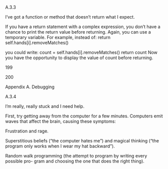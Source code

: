 A.3.3

I’ve got a function or method that doesn’t return what I expect.

If you have a return statement with a complex expression, you don’t have a chance to print the return value before returning. Again, you can use a temporary variable. For example, instead of: return self.hands[i].removeMatches()

you could write: count = self.hands[i].removeMatches() return count Now you have the opportunity to display the value of count before returning.

199

200

Appendix A. Debugging

A.3.4

I’m really, really stuck and I need help.

First, try getting away from the computer for a few minutes. Computers emit waves that affect the brain, causing these symptoms:

Frustration and rage.

Superstitious beliefs (“the computer hates me”) and magical thinking (“the program only works when I wear my hat backward”).

Random walk programming (the attempt to program by writing every possible pro- gram and choosing the one that does the right thing).